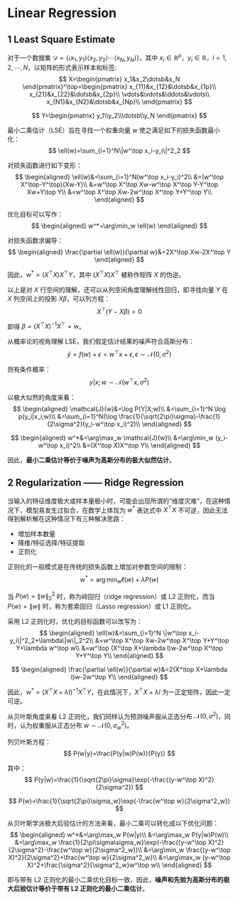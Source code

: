 # Linear Regression

## 1 Least Square Estimate

对于一个数据集 $\mathcal{D}=\{\langle x_1,y_1\rangle\langle x_2,y_2\rangle\dotsb\langle x_N,y_N\rangle\}$，其中 $x_i\in\mathbb{R}^p$，$y_i\in\mathbb{R}$，$i=1,2,\dotsb,N$，以矩阵的形式表示样本和标签:
$$
X=\begin{pmatrix}
    x_1&x_2\dotsb&x_N
\end{pmatrix}^\top=\begin{pmatrix}
    x_{11}&x_{12}&\dotsb&x_{1p}\\
    x_{21}&x_{22}&\dotsb&x_{2p}\\
    \vdots&\vdots&\ddots&\vdots\\
    x_{N1}&x_{N2}&\dotsb&x_{Np}\\
\end{pmatrix}
$$

$$
Y=\begin{pmatrix}
    y_1\\y_2\\\dotsb\\y_N
\end{pmatrix}
$$

最小二乘估计（LSE）旨在寻找一个权重向量 $w$ 使之满足如下的损失函数最小化：
$$
\ell(w)=\sum_{i=1}^N\|w^\top x_i-y_i\|^2_2
$$

对损失函数进行如下变形：
$$
\begin{aligned}
    \ell(w)&=\sum_{i=1}^N(w^\top x_i-y_i)^2\\
    &=(w^\top X^\top-Y^\top)(Xw-Y)\\
    &=w^\top X^\top Xw-w^\top X^\top Y-Y^\top Xw+Y\top Y\\
    &=w^\top X^\top Xw-2w^\top X^\top Y+Y^\top Y\\
\end{aligned}
$$

优化目标可以写作：
$$
\begin{aligned}
    w^*=\arg\min_w \ell(w)
\end{aligned}
$$

对损失函数求偏导：
$$
\begin{aligned}
    \frac{\partial \ell(w)}{\partial w}&=2X^\top Xw-2X^\top Y
\end{aligned}
$$

因此，$w^*=(X^\top X)X^\top Y$，其中 $(X^\top X)X^\top$ 被称作矩阵 $X$ 的伪逆。

以上是对 $X$ 行空间的理解，还可以从列空间角度理解线性回归，即寻找向量 $Y$ 在 $X$ 列空间上的投影 $X\beta$，可以列方程：
$$
X^\top(Y-X\beta)=0
$$

即得 $\beta=(X^\top X)^{-1}X^\top=w$。

从概率论的视角理解 LSE，我们假定估计结果的噪声符合高斯分布：
$$
\hat{y}=f(w)+\epsilon=w^\top x+\epsilon,\epsilon\sim\mathcal{N}(0,\sigma^2)
$$

则有条件概率：
$$
y|x;w\sim\mathcal{N}(w^\top x,\sigma^2)
$$

以极大似然的角度来看：
$$
\begin{aligned}
    \mathcal{J}(w)&=\log P(Y|X;w)\\
    &=\sum_{i=1}^N \log p(y_i|x_i;w)\\
    &=\sum_{i=1}^N(\log \frac{1}{\sqrt{2\pi}\sigma}-\frac{1}{2\sigma^2}(y_i-w^\top x_i)^2)\\
\end{aligned}
$$

$$
\begin{aligned}
    w^*&=\arg\max_w \mathcal{J}(w)\\
    &=\arg\min_w (y_i-w^\top x_i)^2\\
    &=(X^\top X)X^\top Y\\
\end{aligned}
$$

因此，**最小二乘估计等价于噪声为高斯分布的极大似然估计**。

## 2 Regularization —— Ridge Regression

当输入的特征维度极大或样本量极小时，可能会出现所谓的“维度灾难”，在这种情况下，模型易发生过拟合，在数学上体现为 $w^*$ 表达式中 $X^\top X$ 不可逆，因此无法得到解析解在这种情况下有三种解决思路：

- 增加样本数量
- 降维/特征选择/特征提取
- 正则化

正则化的一般模式是在传统的损失函数上增加对参数空间的限制：
$$
w^*=\arg\min_w \ell(w)+\lambda P(w)
$$

当 $P(w)=\|w\|^2_2$ 时，称为岭回归（ridge regression）或 L2 正则化，而当 $P(w)=\|w\|$ 时，称为套索回归（Lasso regression）或 L1 正则化。

采用 L2 正则化时，优化的目标函数可以改写为：
$$
\begin{aligned}
    \ell(w)&=\sum_{i=1}^N \|w^\top x_i-y_i\|^2_2+\lambda\|w\|_2^2\\
    &=w^\top X^\top Xw-2w^\top X^\top Y+Y^\top Y+\lambda w^\top w\\
    &=w^\top (X^\top X+\lambda I)w-2w^\top X^\top Y+Y^\top Y\\
\end{aligned}
$$

$$
\begin{aligned}
    \frac{\partial \ell(w)}{\partial w}&=2(X^\top X+\lambda I)w-2w^\top Y\\
\end{aligned}
$$

因此，$w^*=(X^\top X+\lambda I)^{-1}X^\top Y$，在此情况下，$X^\top X+\lambda I$ 为一正定矩阵，因此一定可逆。

从贝叶斯角度来看 L2 正则化，我们同样认为预测噪声服从正态分布 $\mathcal{N}(0,\sigma^2)$，同时，认为权重服从正态分布 $w\sim\mathcal{N}(0,\sigma^2_w)$。

列贝叶斯方程：
$$
P(w|y)=\frac{P(y|w)P(w)}{P(y)}
$$

其中：
$$
P(y|w)=\frac{1}{\sqrt{2\pi}\sigma}\exp(-\frac{(y-w^\top X)^2}{2\sigma^2})
$$

$$
P(w)=\frac{1}{\sqrt{2\pi}\sigma_w}\exp(-\frac{w^\top w}{2\sigma^2_w})
$$

从贝叶斯学派极大后验估计的方法来看，最小二乘可以转化成以下优化问题：
$$
\begin{aligned}
    w^*&=\arg\max_w P(w|y)\\
    &=\arg\max_w P(y|w)P(w)\\
    &=\arg\max_w \frac{1}{2\pi\sigma\sigma_w}\exp(-\frac{(y-w^\top X)^2}{2\sigma^2}-\frac{w^\top w}{2\sigma^2_w})\\
    &=\arg\min_w \frac{(y-w^\top X)^2}{2\sigma^2}+\frac{w^\top w}{2\sigma^2_w}\\
    &=\arg\max_w (y-w^\top X)^2+\frac{\sigma^2}{\sigma^2_w}w^\top w\\
\end{aligned}
$$

即与带有 L2 正则化的最小二乘优化目标一致，因此，**噪声和先验为高斯分布的极大后验估计等价于带有 L2 正则化的最小二乘估计**。
